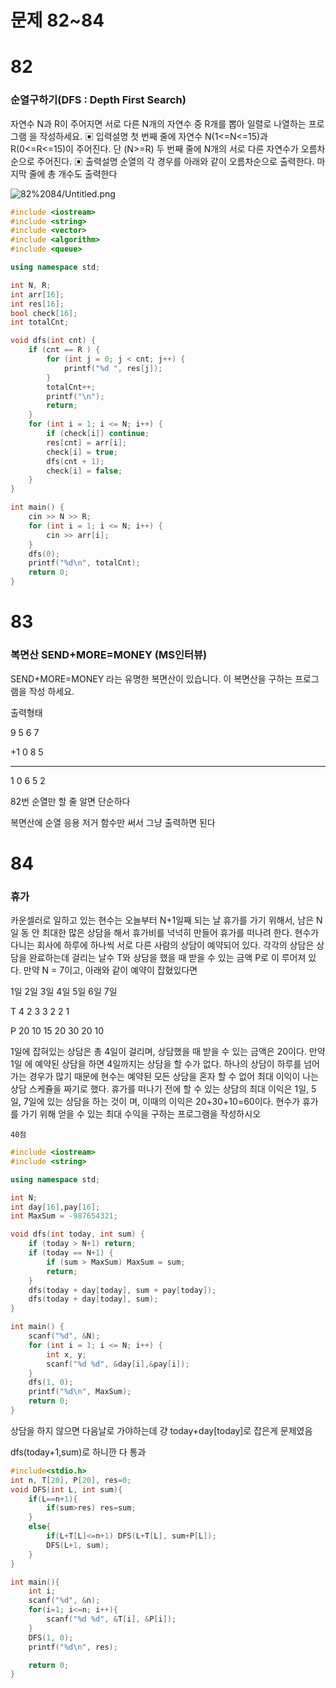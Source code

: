 # 문제 82~84

# 82

### 순열구하기(DFS : Depth First Search)

자연수 N과 R이 주어지면 서로 다른 N개의 자연수 중 R개를 뽑아 일렬로 나열하는 프로그램 을 작성하세요.
▣ 입력설명 첫 번째 줄에 자연수 N(1<=N<=15)과 R(0<=R<=15)이 주어진다. 단 (N>=R) 두 번째 줄에 N개의 서로 다른 자연수가 오름차순으로 주어진다.
▣ 출력설명 순열의 각 경우를 아래와 같이 오름차순으로 출력한다. 마지막 줄에 총 개수도 출력한다

![82%2084/Untitled.png](82%2084/Untitled.png)

```c++
#include <iostream>
#include <string>
#include <vector>
#include <algorithm>
#include <queue>

using namespace std;

int N, R;
int arr[16];
int res[16];
bool check[16];
int totalCnt;

void dfs(int cnt) {
	if (cnt == R ) {
		for (int j = 0; j < cnt; j++) {
			printf("%d ", res[j]);
		}
		totalCnt++;
		printf("\n");
		return;
	}
	for (int i = 1; i <= N; i++) {
		if (check[i]) continue;
		res[cnt] = arr[i];
		check[i] = true;
		dfs(cnt + 1);
		check[i] = false;
	}
}

int main() {
	cin >> N >> R;
	for (int i = 1; i <= N; i++) {
		cin >> arr[i];
	}
	dfs(0);
	printf("%d\n", totalCnt);
	return 0;
}
```

# 83

### 복면산 SEND+MORE=MONEY (MS인터뷰)

SEND+MORE=MONEY 라는 유명한 복면산이 있습니다. 이 복면산을 구하는 프로그램을 작성 하세요.

출력형태

  9 5 6 7 

+1 0 8 5 

--------

   1 0 6 5 2

82번 순열만 할 줄 알면 단순하다



복면산에 순열 응용 저거 함수만 써서 그냥 출력하면 된다

# 84

### 휴가

카운셀러로 일하고 있는 현수는 오늘부터 N+1일째 되는 날 휴가를 가기 위해서, 남은 N일 동 안 최대한 많은 상담을 해서 휴가비를 넉넉히 만들어 휴가를 떠나려 한다. 현수가 다니는 회사에 하루에 하나씩 서로 다른 사람의 상담이 예약되어 있다. 각각의 상담은 상담을 완료하는데 걸리는 날수 T와 상담을 했을 때 받을 수 있는 금액 P로 이 루어져 있다. 만약 N = 7이고, 아래와 같이 예약이 잡혔있다면

1일 2일 3일 4일 5일 6일 7일 

T     4    2     3    3     2      2    1 

P    20  10   15   20   30   20   10

1일에 잡혀있는 상담은 총 4일이 걸리며, 상담했을 때 받을 수 있는 금액은 20이다. 만약 1일 에 예약된 상담을 하면 4일까지는 상담을 할 수가 없다. 하나의 상담이 하루를 넘어가는 경우가 많기 때문에 현수는 예약된 모든 상담을 혼자 할 수 없어 최대 이익이 나는 상담 스케쥴을 짜기로 했다. 휴가를 떠나기 전에 할 수 있는 상담의 최대 이익은 1일, 5일, 7일에 있는 상담을 하는 것이 며, 이때의 이익은 20+30+10=60이다. 현수가 휴가를 가기 위해 얻을 수 있는 최대 수익을 구하는 프로그램을 작성하시오

`40점`

```c++
#include <iostream>
#include <string>

using namespace std;

int N;
int day[16],pay[16];
int MaxSum = -987654321;

void dfs(int today, int sum) {
	if (today > N+1) return;
	if (today == N+1) {
		if (sum > MaxSum) MaxSum = sum;
		return;
	}
	dfs(today + day[today], sum + pay[today]);
	dfs(today + day[today], sum);
}

int main() {
	scanf("%d", &N);
	for (int i = 1; i <= N; i++) {
		int x, y;
		scanf("%d %d", &day[i],&pay[i]);
	}
	dfs(1, 0);
	printf("%d\n", MaxSum);
	return 0;
}
```

상담을 하지 않으면 다음날로 가야하는데 걍 today+day[today]로 잡은게 문제였음

dfs(today+1,sum)로 하니깐 다 통과

```c++
#include<stdio.h>
int n, T[20], P[20], res=0;
void DFS(int L, int sum){
	if(L==n+1){
		if(sum>res) res=sum;
	}
	else{
		if(L+T[L]<=n+1) DFS(L+T[L], sum+P[L]);
		DFS(L+1, sum);
	}
}

int main(){
	int i;
	scanf("%d", &n);
	for(i=1; i<=n; i++){
		scanf("%d %d", &T[i], &P[i]);
	}
	DFS(1, 0);
	printf("%d\n", res);

	return 0;
}
```